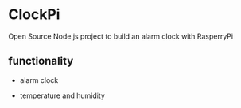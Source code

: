 # ClockPi
Open Source Node.js project to build an alarm clock with RasperryPi

## functionality 

 - alarm clock
 
 - temperature and humidity
